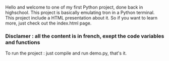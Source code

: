 Hello and welcome to one of my first Python project, done back in highschool. This project is basically emulating tron in a Python terminal.
This project include a HTML presentation about it. So if you want to learn more, just check out the index.html page.

### Disclamer : all the content is in french, exept the code variables and functions

To run the project :  just compile and run demo.py, that's it.
